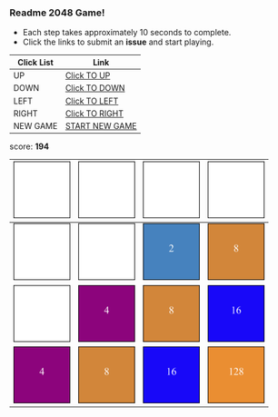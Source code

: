 ### Readme 2048 Game!

* Each step takes approximately 10 seconds to complete.
* Click the links to submit an **issue** and start playing.

<!-- BEGIN CLICK-->

| Click List | Link                                                                                |
|------------|-------------------------------------------------------------------------------------|
| UP         | [Click TO UP](https://github.com/losehu/losehu/issues/new?body=UP&title=2048)       |
| DOWN       | [Click TO DOWN](https://github.com/losehu/losehu/issues/new?body=DOWN&title=2048)   |
| LEFT       | [Click TO LEFT](https://github.com/losehu/losehu/issues/new?body=LEFT&title=2048)   |
| RIGHT      | [Click TO RIGHT](https://github.com/losehu/losehu/issues/new?body=RIGHT&title=2048) |
| NEW GAME   | [START NEW GAME](https://github.com/losehu/losehu/issues/new?body=NEW&title=2048)   |

<!-- END CLICK -->

score: **194**
<!-- BEGIN CHESS BOARD -->

| <img src="./img/blank.png" width=100px> | <img src="./img/blank.png" width=100px> | <img src="./img/blank.png" width=100px> | <img src="./img/blank.png" width=100px> |
|-----------------------------------------|-----------------------------------------|-----------------------------------------|-----------------------------------------|
| <img src="./img/blank.png" width=100px> | <img src="./img/blank.png" width=100px> | <img src="./img/00001.png" width=100px> | <img src="./img/00003.png" width=100px> |
| <img src="./img/blank.png" width=100px> | <img src="./img/00002.png" width=100px> | <img src="./img/00003.png" width=100px> | <img src="./img/00004.png" width=100px> |
| <img src="./img/00002.png" width=100px> | <img src="./img/00003.png" width=100px> | <img src="./img/00004.png" width=100px> | <img src="./img/00007.png" width=100px> |

<!-- END CHESS BOARD -->








